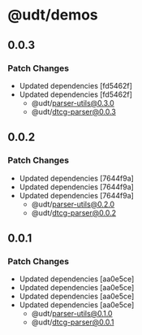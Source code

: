 # @udt/demos

## 0.0.3

### Patch Changes

- Updated dependencies [fd5462f]
- Updated dependencies [fd5462f]
  - @udt/parser-utils@0.3.0
  - @udt/dtcg-parser@0.0.3

## 0.0.2

### Patch Changes

- Updated dependencies [7644f9a]
- Updated dependencies [7644f9a]
- Updated dependencies [7644f9a]
  - @udt/parser-utils@0.2.0
  - @udt/dtcg-parser@0.0.2

## 0.0.1

### Patch Changes

- Updated dependencies [aa0e5ce]
- Updated dependencies [aa0e5ce]
- Updated dependencies [aa0e5ce]
- Updated dependencies [aa0e5ce]
  - @udt/parser-utils@0.1.0
  - @udt/dtcg-parser@0.0.1
